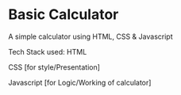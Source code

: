# Basic Calculator

A simple calculator using HTML, CSS & Javascript

Tech Stack used:
HTML

CSS [for style/Presentation]

Javascript [for Logic/Working of calculator]

